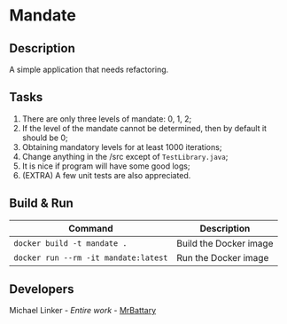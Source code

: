 # Mandate

## Description

A simple application that needs refactoring.

## Tasks

1. There are only three levels of mandate: 0, 1, 2;
2. If the level of the mandate cannot be determined, then by default it should be 0;
3. Obtaining mandatory levels for at least 1000 iterations;
4. Change anything in the /src except of `TestLibrary.java`;
5. It is nice if program will have some good logs;
6. (EXTRA) A few unit tests are also appreciated.

## Build & Run

| Command                              | Description            |
|--------------------------------------|------------------------|
| `docker build -t mandate .`          | Build the Docker image |
| `docker run --rm -it mandate:latest` | Run the Docker image   |

## Developers

Michael Linker - *Entire work* - [MrBattary](https://github.com/MrBattary)